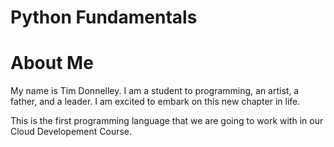 # Python Fundamentals

# About Me

My name is Tim Donnelley. I am a student to programming, an artist, a father, and a leader. I am excited to embark on this new chapter in life.

This is the first programming language that we are going to work with in our Cloud Developement Course.
